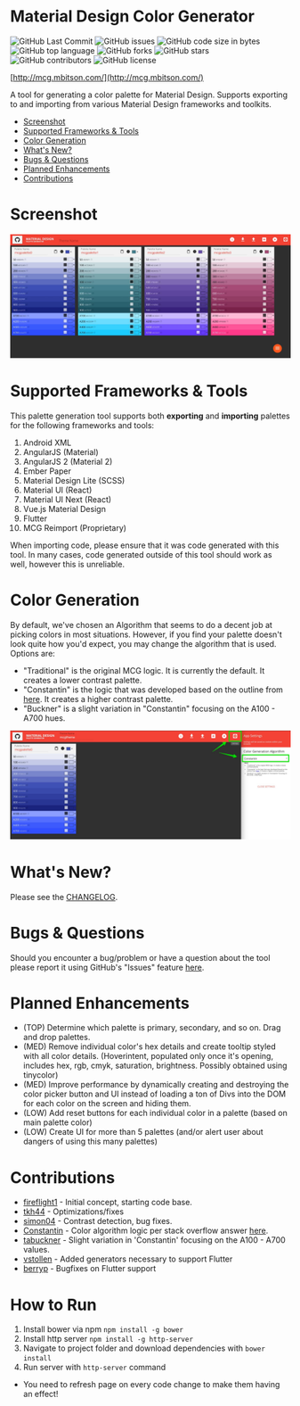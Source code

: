 # Material Design Color Generator
![GitHub Last Commit](https://img.shields.io/github/last-commit/mbitson/mcg?style=flat-square)
![GitHub issues](https://img.shields.io/github/issues/mbitson/mcg?style=flat-square)
![GitHub code size in bytes](https://img.shields.io/github/languages/code-size/mbitson/mcg?style=flat-square)
![GitHub top language](https://img.shields.io/github/languages/top/mbitson/mcg?style=flat-square)
![GitHub forks](https://img.shields.io/github/forks/mbitson/mcg?style=flat-square)
![GitHub stars](https://img.shields.io/github/stars/mbitson/mcg?style=flat-square)
![GitHub contributors](https://img.shields.io/github/contributors/mbitson/mcg?style=flat-square)
![GitHub license](https://img.shields.io/github/license/mbitson/mcg?style=flat-square)

[http://mcg.mbitson.com/](http://mcg.mbitson.com/)

A tool for generating a color palette for Material Design. Supports exporting to and importing from various Material Design frameworks and toolkits.

 - [Screenshot](#screenshot)
 - [Supported Frameworks & Tools](#supported-frameworks--tools)
 - [Color Generation](#color-generation)
 - [What's New?](#whats-new)
 - [Bugs & Questions](#bugs--questions)
 - [Planned Enhancements](#planned-enhancements)
 - [Contributions](#contributions)
 
 # Screenshot
 ![Material Color Design Palette Website Screenshot](preview.jpg)

# Supported Frameworks & Tools
This palette generation tool supports both **exporting** and **importing** palettes for the following frameworks and tools:
1) Android XML
2) AngularJS (Material)
3) AngularJS 2 (Material 2)
4) Ember Paper
5) Material Design Lite (SCSS)
6) Material UI (React)
7) Material UI Next (React)
8) Vue.js Material Design
9) Flutter
10) MCG Reimport (Proprietary)

When importing code, please ensure that it was code generated with this tool. In many cases, code generated outside of this tool should work as well, however this is unreliable.

# Color Generation
By default, we've chosen an Algorithm that seems to do a decent job at picking colors in most situations. However, if you find your palette doesn't look quite how you'd expect, you may change the algorithm that is used. Options are:
<ul>
    <li>"Traditional" is the original MCG logic. It is currently the default. It creates a lower contrast palette.</li>
    <li>"Constantin" is the logic that was developed based on the outline from <a href="http://stackoverflow.com/questions/28503998/how-to-create-custom-palette-with-custom-color-for-material-design-app/36229022#36229022">here</a>. It creates a higher contrast palette.</li>
    <li>"Buckner" is a slight variation in "Constantin" focusing on the A100 - A700 hues.</li>
</ul>

![MCG Color Algorithm Choice](preview-algorithm-choice.jpg)

# What's New?
Please see the [CHANGELOG](https://github.com/mbitson/mcg/blob/master/CHANGELOG.md).

# Bugs & Questions
Should you encounter a bug/problem or have a question about the tool please report it using GitHub's "Issues" feature [here](https://github.com/mbitson/mcg/issues).

# Planned Enhancements
* (TOP) Determine which palette is primary, secondary, and so on. Drag and drop palettes.
* (MED) Remove individual color's hex details and create tooltip styled with all color details. (Hoverintent, populated only once it's opening, includes hex, rgb, cmyk, saturation, brightness. Possibly obtained using tinycolor)
* (MED) Improve performance by dynamically creating and destroying the color picker button and UI instead of loading a ton of Divs into the DOM for each color on the screen and hiding them.
* (LOW) Add reset buttons for each individual color in a palette (based on main palette color)
* (LOW) Create UI for more than 5 palettes (and/or alert user about dangers of using this many palettes)

# Contributions
* [fireflight1](https://github.com/fireflight1) - Initial concept, starting code base.
* [tkh44](https://github.com/tkh44) - Optimizations/fixes
* [simon04](https://github.com/simon04) - Contrast detection, bug fixes.
* [Constantin](https://stackoverflow.com/users/6115563/constantin) - Color algorithm logic per stack overflow answer [here](http://stackoverflow.com/a/36229022/3525315).
* [tabuckner](https://github.com/tabuckner) - Slight variation in 'Constantin' focusing on the A100 - A700 values.
* [vstollen](https://github.com/vstollen) - Added generators necessary to support Flutter 
* [berryp](https://github.com/berryp) - Bugfixes on Flutter support

# How to Run
1) Install bower via npm `npm install -g bower`
2) Install http server  `npm install -g http-server`
3) Navigate to project folder and download dependencies with `bower install`
4) Run server with `http-server` command

* You need to refresh page on every code change to make them having an effect!